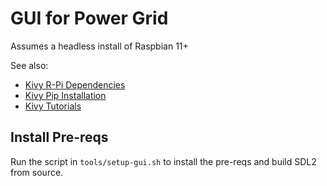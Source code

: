 GUI for Power Grid
==================
Assumes a headless install of Raspbian 11+

See also:
 * [Kivy R-Pi Dependencies](https://kivy.org/doc/stable/installation/installation-rpi.html)
 * [Kivy Pip Installation](https://kivy.org/doc/stable/gettingstarted/installation.html#installation-canonical)
 * [Kivy Tutorials](https://kivy.org/doc/stable/tutorials/pong.html)

Install Pre-reqs
----------------
Run the script in `tools/setup-gui.sh` to install the pre-reqs and build SDL2 from source.
